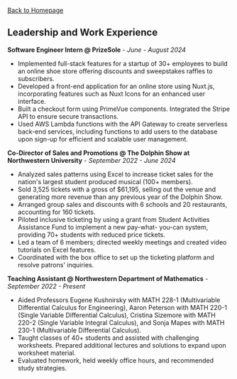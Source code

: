 <head>
    <link rel="apple-touch-icon" sizes="180x180" href="/assets/favicon/apple-touch-icon.png">
    <link rel="icon" type="image/png" sizes="32x32" href="/assets/favicon/favicon-32x32.png">
    <link rel="icon" type="image/png" sizes="16x16" href="/assets/favicon/favicon-16x16.png">
    <link rel="manifest" href="/assets/favicon/site.webmanifest">
</head>

[Back to Homepage](/README.md)

## Leadership and Work Experience
**Software Engineer Intern @ PrizeSole** - *June - August 2024*
- Implemented full-stack features for a startup of 30+ employees to build an online shoe store offering discounts and sweepstakes raffles to subscribers.
- Developed a front-end application for an online store using Nuxt.js, incorporating features such as Nuxt Icons for an enhanced user interface.
- Built a checkout form using PrimeVue components. Integrated the Stripe API to ensure secure transactions.
- Used AWS Lambda functions with the API Gateway to create serverless back-end services, including functions to add users to the database upon sign-up for efficient and scalable user management.

**Co-Director of Sales and Promotions @ The Dolphin Show at Northwestern University** - *September 2022 - June 2024*
- Analyzed sales patterns using Excel to increase ticket sales for the nation's largest student produced musical (100+ members).
- Sold 3,525 tickets with a gross of $61,195, selling out the venue and generating more revenue than any previous year of the Dolphin Show.
- Arranged group sales and discounts with 6 schools and 20 restaurants, accounting for 160 tickets.
- Piloted inclusive ticketing by using a grant from Student Activities Assistance Fund to implement a new pay-what- you-can system, providing 70+ students with reduced price tickets.
- Led a team of 6 members; directed weekly meetings and created video tutorials on Excel features.
- Coordinated with the box office to set up the ticketing platform and resolve patrons' inquiries.

**Teaching Assistant @ Northwestern Department of Mathematics** - *September 2022 - Present*
- Aided Professors Eugene Kushnirsky with MATH 228-1 (Multivariable Differential Calculus for Engineering), Aaron Peterson with MATH 220-1 (Single Variable Differential Calculus), Cristina Sizemore with MATH 220-2 (Single Variable Integral Calculus), and Sonja Mapes with MATH 230-1 (Multivariable Differential Calculus).
- Taught classes of 40+ students and assisted with challenging worksheets. Prepared additional lectures and solutions to expand upon worksheet material.
- Evaluated homework, held weekly office hours, and recommended study strategies.
